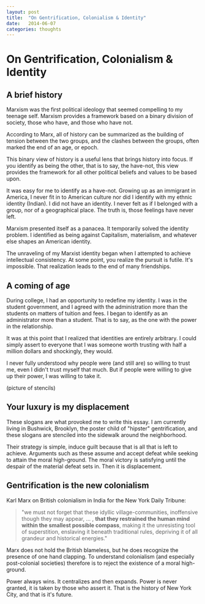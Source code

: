 ```yaml
---
layout: post
title:  "On Gentrification, Colonialism & Identity"
date:   2014-06-07
categories: thoughts
---
```


# On Gentrification, Colonialism & Identity

## A brief history

Marxism was the first political ideology that seemed compelling to my teenage self. Marxism provides a framework based on a binary division of society, those who have, and those who have not. 

According to Marx, all of history can be summarized as the building of tension between the two groups, and the clashes between the groups, often marked the end of an age, or epoch.

This binary view of history is a useful lens that brings history into focus. If you identify as being the other, that is to say, the have-not, this view provides the framework for all other political beliefs and values to be based upon.

It was easy for me to identify as a have-not. Growing up as an immigrant in America, I never fit in to American culture nor did I identify with my ethnic identity (Indian). I did not have an identity. I never felt as if I belonged with a group, nor of a geographical place. The truth is, those feelings have never left.

Marxism presented itself as a panacea. It temporarily solved the identity problem. I identified as being against Capitalism, materialism, and whatever else shapes an American identity. 

The unraveling of my Marxist identity began when I attempted to achieve intellectual consistency. At some point, you realize the  pursuit is futile. It's impossible. That realization leads to the end of many friendships.

## A coming of age

During college, I had an opportunity to redefine my identity. I was in the student government, and I agreed with the administration more than the students on matters of tuition and fees. I began to identify as an administrator more than a student. That is to say, as the one with the power in the relationship.

It was at this point that I realized that identities are entirely arbitrary. I could simply assert to everyone that I was someone worth trusting with half a million dollars and shockingly, they would. 

I never fully understood why people were (and still are) so willing to trust me, even I didn't trust myself that much. But if people were willing to give up their power, I was willing to take it.

(picture of stencils)

## Your luxury is my displacement

These slogans are what provoked me to write this essay. I am currently living in Bushwick, Brooklyn, the poster child of "hipster" gentrification, and these slogans are stenciled into the sidewalk around the neighborhood.

Their strategy is simple, induce guilt because that is all that is left to achieve. Arguments such as these assume and accept defeat while seeking to attain the moral high-ground. The moral victory is satisfying until the despair of the material defeat sets in. Then it is displacement.

## Gentrification is the new colonialism

Karl Marx on British colonialism in India for the New York Daily Tribune:

> "we must not forget that these idyllic village-communities, inoffensive though they may appear, … , **that they restrained the human mind within the smallest possible compass**, making it the unresisting tool of superstition, enslaving it beneath traditional rules, depriving it of all grandeur and historical energies."

Marx does not hold the British blameless, but he does recognize the presence of one hand clapping. To understand colonialism (and especially post-colonial societies) therefore is to reject the existence of a moral high-ground. 

Power always wins. It centralizes and then expands. Power is never granted, it is taken by those who assert it. That is the history of New York City, and that is it's future.